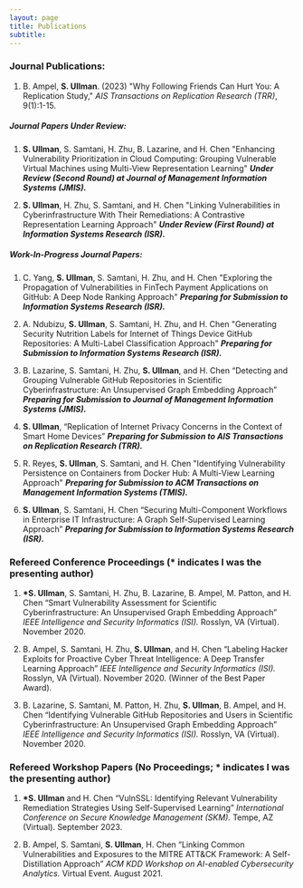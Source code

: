 ```yaml
---
layout: page
title: Publications
subtitle:
---
```


### Journal Publications:
1. B. Ampel, __S. Ullman__. (2023) "Why Following Friends Can Hurt You: A Replication Study," _AIS Transactions on Replication Research (TRR)_, 9(1):1-15.

##### _Journal Papers Under Review:_
1. __S. Ullman__, S. Samtani, H. Zhu, B. Lazarine, and H. Chen "Enhancing Vulnerability Prioritization in Cloud Computing: Grouping Vulnerable Virtual Machines using Multi-View Representation Learning" *__Under Review (Second Round) at Journal of Management Information Systems (JMIS).__*

1. __S. Ullman__, H. Zhu, S. Samtani, and H. Chen "Linking Vulnerabilities in Cyberinfrastructure With Their Remediations: A Contrastive Representation Learning Approach" *__Under Review (First Round) at Information Systems Research (ISR).__*

##### _Work-In-Progress Journal Papers:_
1. C. Yang, __S. Ullman__, S. Samtani, H. Zhu, and H. Chen "Exploring the Propagation of Vulnerabilities in FinTech Payment Applications on GitHub: A Deep Node Ranking Approach" *__Preparing for Submission to Information Systems Research (ISR).__*

1. A. Ndubizu, __S. Ullman__, S. Samtani, H. Zhu, and H. Chen "Generating Security Nutrition Labels for Internet of Things Device GitHub Repositories: A Multi-Label Classification Approach" *__Preparing for Submission to Information Systems Research (ISR).__*

1. B. Lazarine, S. Samtani, H. Zhu, __S. Ullman__, and H. Chen “Detecting and Grouping Vulnerable GitHub Repositories in Scientific Cyberinfrastructure: An Unsupervised Graph Embedding Approach” *__Preparing for Submission to Journal of Management Information Systems (JMIS).__*

1. __S. Ullman__, “Replication of Internet Privacy Concerns in the Context of Smart Home Devices” *__Preparing for Submission to AIS Transactions on Replication Research (TRR).__*

1. R. Reyes, __S. Ullman__, S. Samtani, and H. Chen "Identifying Vulnerability Persistence on Containers from Docker Hub: A Multi-View Learning Approach" *__Preparing for Submission to ACM Transactions on Management Information Systems (TMIS).__*

1. __S. Ullman__, S. Samtani, H. Chen “Securing Multi-Component Workflows in Enterprise IT Infrastructure: A Graph Self-Supervised Learning Approach” *__Preparing for Submission to Information Systems Research (ISR).__*

### Refereed Conference Proceedings (* indicates I was the presenting author)
1. __*S. Ullman__, S. Samtani, H. Zhu, B. Lazarine, B. Ampel, M. Patton, and H. Chen “Smart Vulnerability Assessment for Scientific Cyberinfrastructure: An Unsupervised Graph Embedding Approach” _IEEE Intelligence and Security Informatics (ISI)._ Rosslyn, VA (Virtual). November 2020.

1. B. Ampel, S. Samtani, H. Zhu, __S. Ullman__, and H. Chen “Labeling Hacker Exploits for Proactive Cyber Threat Intelligence: A Deep Transfer Learning Approach” _IEEE Intelligence and Security Informatics (ISI)._ Rosslyn, VA (Virtual). November 2020. (Winner of the Best Paper Award).

1. B. Lazarine, S. Samtani, M. Patton, H. Zhu, __S. Ullman__, B. Ampel, and H. Chen “Identifying Vulnerable GitHub Repositories and Users in Scientific Cyberinfrastructure: An Unsupervised Graph Embedding Approach” _IEEE Intelligence and Security Informatics (ISI)._ Rosslyn, VA (Virtual). November 2020.

### Refereed Workshop Papers (No Proceedings; * indicates I was the presenting author)
1. __*S. Ullman__ and H. Chen “VulnSSL: Identifying Relevant Vulnerability Remediation Strategies Using Self-Supervised Learning” _International Conference on Secure Knowledge Management (SKM)._ Tempe, AZ (Virtual). September 2023.

2. B. Ampel, S. Samtani, __S. Ullman__, H. Chen “Linking Common Vulnerabilities and Exposures to the MITRE ATT&CK Framework: A Self-Distillation Approach” _ACM KDD Workshop on AI-enabled Cybersecurity Analytics._ Virtual Event. August 2021. 

<!-- My name is Inigo Montoya. I have the following qualities:

- I rock a great mustache
- I'm extremely loyal to my family

What else do you need? -->

<!-- ### My story -->

<!-- To be honest, I'm having some trouble remembering right now, so why don't you just watch [my movie](https://en.wikipedia.org/wiki/The_Princess_Bride_%28film%29) and it will answer **all** your questions. -->
